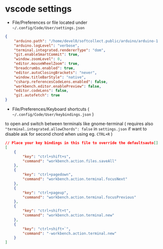 # vscode settings

- File/Preferences or file located under `~/.config/Code/User/settings.json`

```json
{
    "arduino.path": "/home/devel0/softcollect.public/arduino/arduino-1.8.7",
    "arduino.logLevel": "verbose",
    "terminal.integrated.rendererType": "dom",
    "git.enableSmartCommit": true,
    "window.zoomLevel": 0,
    "editor.mouseWheelZoom": true,
    "breadcrumbs.enabled": true,
    "editor.autoClosingBrackets": "never",
    "window.titleBarStyle": "native",
    "csharp.referencesCodeLens.enabled": false,
    "workbench.editor.enablePreview": false,
    "editor.codeLens": false,
    "git.autofetch": true
}
```

- File/Preferences/Keyboard shortcuts ( `~/.config/Code/User/keybindings.json` )

to open and switch between terminals like gnome-terminal ( requires also `"terminal.integrated.allowChords": false` in `settings.json` if want to disable ask for second chord when using eg. `CTRL+R` )

```json
// Place your key bindings in this file to override the defaultsauto[]
[
    {
        "key": "ctrl+shift+s",
        "command": "workbench.action.files.saveAll"
    },
    {
        "key": "ctrl+pagedown",
        "command": "workbench.action.terminal.focusNext"
    },
    {
        "key": "ctrl+pageup",
        "command": "workbench.action.terminal.focusPrevious"
    },
    {
        "key": "ctrl+shift+t",
        "command": "workbench.action.terminal.new"
    },
    {
        "key": "ctrl+shift+`",
        "command": "-workbench.action.terminal.new"
    }
]
```
